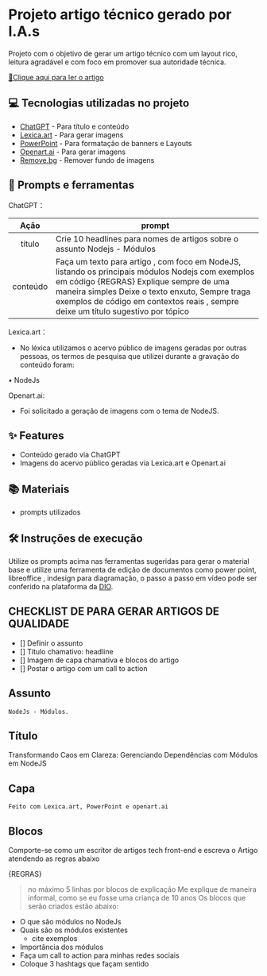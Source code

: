 # Projeto artigo técnico gerado por I.A.s

Projeto com o objetivo de gerar um artigo técnico com um layout rico, leitura agradável e com foco em promover sua autoridade técnica.

<a href="https://web.dio.me/articles/transformando-caos-em-clareza-gerenciando-dependencias-com-modulos-em-nodejs?back=%2Farticles&open-modal=true&page=1&order=oldest" title="View PDF now"> 📕Clique aqui para ler o artigo</a>

## 💻 Tecnologias utilizadas no projeto

- [ChatGPT](https://chat.openai.com/) - Para título e conteúdo
- [Lexica.art](https://lexica.art/) - Para gerar imagens
- [PowerPoint](https://www.microsoft.com/en/microsoft-365/powerpoint) - Para formatação de banners e Layouts
- [Openart.ai](https://openart.ai/home) - Para gerar imagens
- [Remove.bg](https://www.remove.bg/pt-br/) - Remover fundo de imagens

## 📄 Prompts e ferramentas


ChatGPT：

|   Ação   | prompt                                                                                                                                                                                                                                                                         |
| :------: | ------------------------------------------------------------------------------------------------------------------------------------------------------------------------------------------------------------------------------------------------------------------------------ |
|  título  | Crie 10 headlines para nomes de artigos sobre o assunto Nodejs - Módulos                                                                                                                                                                                                    |
| conteúdo | Faça um texto para artigo , com foco em NodeJS, listando os principais módulos Nodejs com exemplos em código {REGRAS} Explique sempre de uma maneira simples Deixe o texto enxuto, Sempre traga exemplos de código em contextos reais , sempre deixe um título sugestivo por tópico |


Lexica.art：

- No léxica utilizamos o acervo público de imagens geradas por outras pessoas, os termos de pesquisa que utilizei durante a gravação do conteúdo foram:

• NodeJs



Openart.ai:

- Foi solicitado a geração de imagens com o tema de NodeJS. 



## ✨ Features

- Conteúdo gerado via ChatGPT
- Imagens do acervo público geradas via Lexica.art e Openart.ai

## 📚 Materiais

- prompts utilizados

## 🛠️ Instruções de execução

Utilize os prompts acima nas ferramentas sugeridas para gerar o material base e utilize uma ferramenta de edição de documentos como power point, libreoffice , indesign para diagramação, o passo a passo em vídeo pode ser conferido na plataforma da [DIO](https://dio.me).



## CHECKLIST DE PARA GERAR ARTIGOS DE QUALIDADE
- [] Definir o assunto
- [] Título chamativo: headline
- [] Imagem de capa chamativa e blocos do artigo
- [] Postar o artigo com um call to action


## Assunto
    NodeJs - Módulos. 

## Título 
Transformando Caos em Clareza: Gerenciando Dependências com Módulos em NodeJS

## Capa
    Feito com Lexica.art, PowerPoint e openart.ai

## Blocos

Comporte-se como um escritor de artigos tech front-end e escreva o Artigo atendendo  as regras abaixo

{REGRAS}
>no máximo 5 linhas por blocos de explicação
>Me explique de maneira informal, como se eu fosse uma criança de 10 anos
>Os blocos que serão criados estão abaixo:
- O que são módulos no NodeJs
- Quais são os módulos existentes
    - cite exemplos
- Importância dos módulos
- Faça um call to action para minhas redes sociais
- Coloque 3 hashtags que façam sentido

